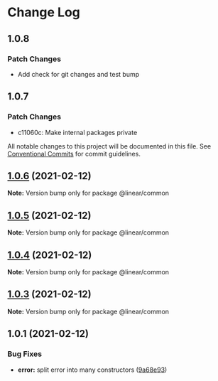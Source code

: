 # Change Log

## 1.0.8

### Patch Changes

- Add check for git changes and test bump

## 1.0.7

### Patch Changes

- c11060c: Make internal packages private

All notable changes to this project will be documented in this file.
See [Conventional Commits](https://conventionalcommits.org) for commit guidelines.

## [1.0.6](https://github.com/linear/linear/compare/@linear/common@1.0.5...@linear/common@1.0.6) (2021-02-12)

**Note:** Version bump only for package @linear/common

## [1.0.5](https://github.com/linear/linear/compare/@linear/common@1.0.4...@linear/common@1.0.5) (2021-02-12)

**Note:** Version bump only for package @linear/common

## [1.0.4](https://github.com/linear/linear/compare/@linear/common@1.0.3...@linear/common@1.0.4) (2021-02-12)

**Note:** Version bump only for package @linear/common

## [1.0.3](https://github.com/linear/linear/compare/@linear/common@1.0.1...@linear/common@1.0.3) (2021-02-12)

**Note:** Version bump only for package @linear/common

## 1.0.1 (2021-02-12)

### Bug Fixes

- **error:** split error into many constructors ([9a68e93](https://github.com/linear/linear/commit/9a68e93aeb8d2a41e91a054ca2648d788fc1583e))
